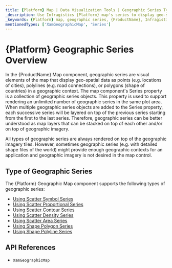 ```yaml
---
title: {Platform} Map | Data Visualization Tools | Geographic Series Types | Infragistics
_description: Use Infragistics {Platform} map's series to display geo-spatial data as points such as locations of cities, polylines such as road connections, or polygons such as shape of countries in a geographic context. Learn more about {ProductName} map's series!
_keywords: {Platform} map, geographic series, {ProductName}, Infragistics
mentionedTypes: ['XamGeographicMap', 'Series']
---
```


# {Platform} Geographic Series Overview

In the {ProductName} Map component, geographic series are visual elements of the map that display geo-spatial data as points (e.g. locations of cities), polylines (e.g. road connections), or polygons (shape of countries) in a geographic context.
The map component's Series property is a collection of geographic series objects. This property is used to support rendering an unlimited number of geographic series in the same plot area. When multiple geographic series objects are added to the Series property, each successive series will be layered on top of the previous series starting from the first to the last series. Therefore, geographic series can be better understood as map layers that can be stacked on top of each other and/or on top of geographic imagery.

All types of geographic series are always rendered on top of the geographic imagery tiles. However, sometimes geographic series (e.g. with detailed shape files of the world) might provide enough geographic contexts for an application and geographic imagery is not desired in the map control.


## Type of Geographic Series

The {Platform} Geographic Map component supports the following types of geographic series:

- [Using Scatter Symbol Series](geo-map-type-scatter-symbol-series.md)
- [Using Scatter Proportional Series](geo-map-type-scatter-bubble-series.md)
- [Using Scatter Contour Series](geo-map-type-scatter-contour-series.md)
- [Using Scatter Density Series](geo-map-type-scatter-density-series.md)
- [Using Scatter Area Series](geo-map-type-scatter-area-series.md)
- [Using Shape Polygon Series](geo-map-type-shape-polygon-series.md)
- [Using Shape Polyline Series](geo-map-type-shape-polyline-series.md)

## API References

 - `XamGeographicMap`